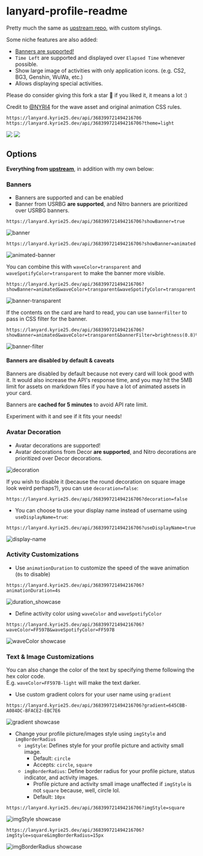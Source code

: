 # lanyard-profile-readme

Pretty much the same as [upstream repo](https://github.com/cnrad/lanyard-profile-readme), with custom stylings.

Some niche features are also added:

-   [Banners are supported!](#banners)
-   `Time Left` are supported and displayed over `Elapsed Time` whenever possible.
-   Show large image of activities with only application icons. (e.g. CS2, BG3, Genshin, WuWa, etc.)
-   Allows displaying special activities.

Please do consider giving this fork a star 🌟 if you liked it, it means a lot :)

Credit to [@NYRI4](https://github.com/NYRI4) for the wave asset and original animation CSS rules.

```url
https://lanyard.kyrie25.dev/api/368399721494216706
https://lanyard.kyrie25.dev/api/368399721494216706?theme=light
```

<div>
    <img src="https://lanyard.kyrie25.dev/api/368399721494216706" />
    <img src="https://lanyard.kyrie25.dev/api/368399721494216706?theme=light#" />
</div>

## Options

**Everything from [upstream](https://github.com/cnrad/lanyard-profile-readme#options)**, in addition with my own below:

### Banners

-   Banners are supported and can be enabled
-   Banner from USRBG **are supported**, and Nitro banners are prioritized over USRBG banners.

```url
https://lanyard.kyrie25.dev/api/368399721494216706?showBanner=true
```

![banner](https://github.com/user-attachments/assets/38f2f4e2-c80f-4ffd-9057-670536696776)

```url
https://lanyard.kyrie25.dev/api/368399721494216706?showBanner=animated
```

![animated-banner](https://github.com/user-attachments/assets/bcdcb73a-bf6a-410f-8589-ec85f3e6b238)

You can combine this with `waveColor=transparent` and `waveSpotifyColor=transparent` to make the banner more visible.

```url
https://lanyard.kyrie25.dev/api/368399721494216706?showBanner=animated&waveColor=transparent&waveSpotifyColor=transparent
```

![banner-transparent](https://github.com/user-attachments/assets/d2934faf-6c92-4dad-884f-43c57763a8ac)

If the contents on the card are hard to read, you can use `bannerFilter` to pass in CSS filter for the banner.

```url
https://lanyard.kyrie25.dev/api/368399721494216706?showBanner=animated&waveColor=transparent&bannerFilter=brightness(0.8)%20blur(2px)
```

![banner-filter](https://github.com/user-attachments/assets/7b672045-8356-4691-af2d-fbd4e4945d3e)

#### Banners are disabled by default & caveats

Banners are disabled by default because not every card will look good with it. It would also increase the API's response time, and you may hit the 5MB limit for assets on markdown files if you have a lot of animated assets in your card.

Banners are **cached for 5 minutes** to avoid API rate limit.

Experiment with it and see if it fits your needs!

### Avatar Decoration

-   Avatar decorations are supported!
-   Avatar decorations from Decor **are supported**, and Nitro decorations are prioritized over Decor decorations.

![decoration](https://github.com/user-attachments/assets/a97b1304-1563-409b-a214-1a73a6f456ae)

If you wish to disable it (because the round decoration on square image look weird perhaps?), you can use `decoration=false`:

```url
https://lanyard.kyrie25.dev/api/368399721494216706?decoration=false
```

-   You can choose to use your display name instead of username using `useDisplayName=true`:

```url
https://lanyard.kyrie25.dev/api/368399721494216706?useDisplayName=true
```

![display-name](https://github.com/user-attachments/assets/e2cb3d50-4885-46b0-9176-774dc43e2445)

### Activity Customizations

-   Use `animationDuration` to customize the speed of the wave animation (`0s` to disable)

```url
https://lanyard.kyrie25.dev/api/368399721494216706?animationDuration=4s
```

![duration_showcase](https://github.com/user-attachments/assets/d224e42d-ba04-490e-b3b0-656b4a27b4b0)

-   Define activity color using `waveColor` and `waveSpotifyColor`

```url
https://lanyard.kyrie25.dev/api/368399721494216706?waveColor=FF597B&waveSpotifyColor=FF597B
```

![waveColor showcase](https://user-images.githubusercontent.com/77577746/223082809-14b38bbc-c600-4b62-ba74-f242dada553b.svg)

### Text & Image Customizations

You can also change the color of the text by specifying theme following the hex color code. \
E.g. `waveColor=FF597B-light` will make the text darker.

-   Use custom gradient colors for your user name using `gradient`

```url
https://lanyard.kyrie25.dev/api/368399721494216706?gradient=645CBB-A084DC-BFACE2-EBC7E6
```

![gradient showcase](https://user-images.githubusercontent.com/77577746/223083367-828a7aba-dc1f-430d-89cf-a361c970e1cd.svg)

-   Change your profile picture/images style using `imgStyle` and `imgBorderRadius`
    -   `imgStyle`: Defines style for your profile picture and activity small image.
        -   Default: `circle`
        -   Accepts: `circle`, `square`
    -   `imgBorderRadius`: Define border radius for your profile picture, status indicator, and activity images.
        -   Profile picture and activity small image unaffected if `imgStyle` is not `square` because, well, circle lol.
        -   Default: `10px`

```url
https://lanyard.kyrie25.dev/api/368399721494216706?imgStyle=square
```

![imgStyle showcase](https://user-images.githubusercontent.com/77577746/227162049-8b99c39c-91f3-4e6a-bf37-f7dff5c64a6d.svg)

```url
https://lanyard.kyrie25.dev/api/368399721494216706?imgStyle=square&imgBorderRadius=15px
```

![imgBorderRadius showcase](https://user-images.githubusercontent.com/77577746/227757276-84085324-249f-4eb8-93f2-c1149430543a.svg)

